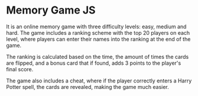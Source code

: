 # Memory Game JS

It is an online memory game with three difficulty levels: easy, medium and hard. The game includes a ranking scheme with the top 20 players on each level, where players can enter their names into the ranking at the end of the game.

The ranking is calculated based on the time, the amount of times the cards are flipped, and a bonus card that if found, adds 3 points to the player's final score.

The game also includes a cheat, where if the player correctly enters a Harry Potter spell, the cards are revealed, making the game much easier.
